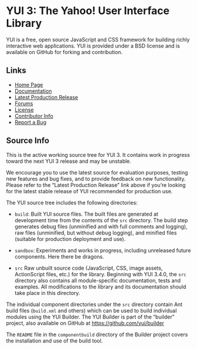 YUI 3: The Yahoo! User Interface Library
========================================

YUI is a free, open source JavaScript and CSS framework for building richly interactive web applications. YUI is provided under a BSD license and is available on GitHub for forking and contribution.

Links
-----

-   [Home Page](http://yuilibrary.com/)
-   [Documentation](http://yuilibrary.com/yui/docs/)
-   [Latest Production Release](http://yuilibrary.com/download/yui3/)
-   [Forums](http://yuilibrary.com/forum/)
-   [License](http://yuilibrary.com/license/)
-   [Contributor Info](http://yuilibrary.com/contribute/)
-   [Report a Bug](http://yuilibrary.com/yui/docs/tutorials/report-bugs/)

Source Info
-----------

This is the active working source tree for YUI 3. It contains work in progress toward the next YUI 3 release and may be unstable.

We encourage you to use the latest source for evaluation purposes, testing new features and bug fixes, and to provide feedback on new functionality. Please refer to the “Latest Production Release” link above if you’re looking for the latest stable release of YUI recommended for production use.

The YUI source tree includes the following directories:

-   `build`: Built YUI source files. The built files are generated at development time from the contents of the `src` directory. The build step generates debug files (unminified and with full comments and logging), raw files (unminified, but without debug logging), and minified files (suitable for production deployment and use).

-   `sandbox`: Experiments and works in progress, including unreleased future components. Here there be dragons.

-   `src` Raw unbuilt source code (JavaScript, CSS, image assets, ActionScript files, etc.) for the library. Beginning with YUI 3.4.0, the `src` directory also contains all module-specific documentation, tests and examples. All modifications to the library and its documentation should take place in this directory.

The individual component directories under the `src` directory contain Ant build files (`build.xml` and others) which can be used to build individual modules using the YUI Builder. The YUI Builder is part of the “builder” project, also available on GitHub at <a href="https://github.com/yui/builder" class="uri">https://github.com/yui/builder</a>

The `README` file in the `componentbuild` directory of the Builder project covers the installation and use of the build tool.
